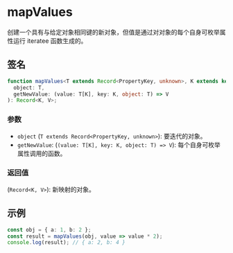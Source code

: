 # mapValues

创建一个具有与给定对象相同键的新对象，但值是通过对对象的每个自身可枚举属性运行 iteratee 函数生成的。

## 签名

```typescript
function mapValues<T extends Record<PropertyKey, unknown>, K extends keyof T, V>(
  object: T,
  getNewValue: (value: T[K], key: K, object: T) => V
): Record<K, V>;
```

### 参数

- `object` (`T extends Record<PropertyKey, unknown>`): 要迭代的对象。
- `getNewValue`: (`(value: T[K], key: K, object: T) => V`): 每个自身可枚举属性调用的函数。

### 返回值

(`Record<K, V>`): 新映射的对象。

## 示例

```typescript
const obj = { a: 1, b: 2 };
const result = mapValues(obj, value => value * 2);
console.log(result); // { a: 2, b: 4 }
```
